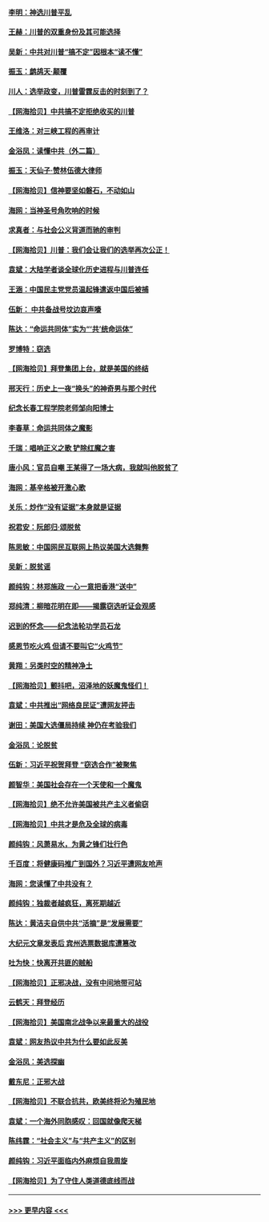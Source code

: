 #### [李明：神选川普平乱](../pages/nsc993/n12599751.md?t=12071302) 
#### [王赫：川普的双重身份及其可能选择](../pages/nsc993/n12599723.md?t=12071302) 
#### [吴新：中共对川普“搞不定”因根本“读不懂”](../pages/nsc993/n12599502.md?t=12071302) 
#### [振玉：鹧鸪天‧颠覆](../pages/nsc993/n12599494.md?t=12071302) 
#### [川人：选举政变，川普雷霆反击的时刻到了？](../pages/nsc993/n12599291.md?t=12071302) 
#### [【网海拾贝】中共搞不定拒绝收买的川普](../pages/nsc993/n12598955.md?t=12071302) 
#### [王维洛：对三峡工程的再审计](../pages/nsc993/n12598436.md?t=12071302) 
#### [金浴凤：读懂中共（外二篇）](../pages/nsc993/n12597943.md?t=12071302) 
#### [振玉：天仙子‧赞林伍德大律师](../pages/nsc993/n12597929.md?t=12071302) 
#### [【网海拾贝】信神要坚如磐石，不动如山](../pages/nsc993/n12597901.md?t=12071302) 
#### [海网：当神圣号角吹响的时候](../pages/nsc993/n12595891.md?t=12071302) 
#### [求真者：与社会公义背道而驰的审判](../pages/nsc993/n12595868.md?t=12071302) 
#### [【网海拾贝】川普：我们会让我们的选举再次公正！](../pages/nsc993/n12594930.md?t=12071302) 
#### [袁斌：大陆学者谈全球化历史进程与川普连任](../pages/nsc993/n12594690.md?t=12071302) 
#### [王涵：中国民主党党员温起锋遣返中国后被捕](../pages/nsc993/n12594540.md?t=12071302) 
#### [伍新： 中共备战号坟边哀声嚎](../pages/nsc993/n12593086.md?t=12071302) 
#### [陈达：“命运共同体”实为“‘共’统命运体”](../pages/nsc993/n12590865.md?t=12071302) 
#### [罗博特：窃选](../pages/nsc993/n12590619.md?t=12071302) 
#### [【网海拾贝】拜登集团上台，就是美国的终结](../pages/nsc993/n12589725.md?t=12071302) 
#### [邢天行：历史上一夜“换头”的神奇男与那个时代](../pages/nsc993/n12589424.md?t=12071302) 
#### [纪念长春工程学院老师邹向阳博士](../pages/nsc993/n12585390.md?t=12071302) 
#### [李春草：命运共同体之魔影](../pages/nsc993/n12585026.md?t=12071302) 
#### [千瑞：唱响正义之歌 铲除红魔之害](../pages/nsc993/n12585002.md?t=12071302) 
#### [唐小风：官员自嘲 王某得了一场大病，我就叫他脱贫了](../pages/nsc993/n12584981.md?t=12071302) 
#### [海网：基辛格被开激心歌](../pages/nsc993/n12584946.md?t=12071302) 
#### [关乐：炒作“没有证据”本身就是证据](../pages/nsc993/n12583146.md?t=12071302) 
#### [祝君安：阮郎归‧颂脱贫](../pages/nsc993/n12583119.md?t=12071302) 
#### [陈思敏：中国网民互联网上热议美国大选舞弊](../pages/nsc993/n12582845.md?t=12071302) 
#### [吴新：脱贫谣](../pages/nsc993/n12580839.md?t=12071302) 
#### [颜纯钩：林郑施政 一心一意把香港“送中”](../pages/nsc993/n12580805.md?t=12071302) 
#### [郑纯清：柳暗花明在即——揭露窃选听证会观感](../pages/nsc993/n12580795.md?t=12071302) 
#### [迟到的怀念——纪念法轮功学员石龙](../pages/nsc993/n12580245.md?t=12071302) 
#### [感恩节吃火鸡  但请不要叫它“火鸡节”](../pages/nsc993/n12580252.md?t=12071302) 
#### [黄翔：另类时空的精神净土](../pages/nsc993/n12578638.md?t=12071302) 
#### [【网海拾贝】颤抖吧，沼泽地的妖魔鬼怪们！](../pages/nsc993/n12578552.md?t=12071302) 
#### [袁斌：中共推出“网络良民证”遭网友抨击](../pages/nsc993/n12578511.md?t=12071302) 
#### [谢田：美国大选僵局持续 神仍在考验我们](../pages/nsc993/n12577432.md?t=12071302) 
#### [金浴凤：论脱贫](../pages/nsc993/n12576386.md?t=12071302) 
#### [伍新：习近平祝贺拜登 “窃选合作”被聚焦](../pages/nsc993/n12576358.md?t=12071302) 
#### [颜智华：美国社会存在一个天使和一个魔鬼](../pages/nsc993/n12574299.md?t=12071302) 
#### [【网海拾贝】绝不允许美国被共产主义者偷窃](../pages/nsc993/n12573396.md?t=12071302) 
#### [【网海拾贝】中共才是危及全球的病毒](../pages/nsc993/n12571204.md?t=12071302) 
#### [颜纯钩：风萧易水，为黄之锋们壮行色](../pages/nsc993/n12571487.md?t=12071302) 
#### [千百度：将健康码推广到国外？习近平遭网友呛声](../pages/nsc993/n12570808.md?t=12071302) 
#### [海网：您读懂了中共没有？](../pages/nsc993/n12570487.md?t=12071302) 
#### [颜纯钩：独裁者越疯狂，离死期越近](../pages/nsc993/n12569055.md?t=12071302) 
#### [陈达：黄洁夫自供中共“活摘”是“发展需要”](../pages/nsc993/n12568541.md?t=12071302) 
#### [大纪元文章发表后 宾州选票数据库遭篡改](../pages/nsc993/n12568105.md?t=12071302) 
#### [吐为快：快离开共匪的贼船](../pages/nsc993/n12568462.md?t=12071302) 
#### [【网海拾贝】正邪决战，没有中间地带可站](../pages/nsc993/n12568439.md?t=12071302) 
#### [云鹤天：拜登经历](../pages/nsc993/n12567294.md?t=12071302) 
#### [【网海拾贝】美国南北战争以来最重大的战役](../pages/nsc993/n12567247.md?t=12071302) 
#### [袁斌：网友热议中共为什么要如此反美](../pages/nsc993/n12567162.md?t=12071302) 
#### [金浴凤：美选探幽](../pages/nsc993/n12567147.md?t=12071302) 
#### [戴东尼：正邪大战](../pages/nsc993/n12567033.md?t=12071302) 
#### [【网海拾贝】不联合抗共，欧美终将沦为殖民地](../pages/nsc993/n12565068.md?t=12071302) 
#### [袁斌：一个海外同胞感叹：回国就像爬天梯](../pages/nsc993/n12564986.md?t=12071302) 
#### [陈纬霆：“社会主义”与“共产主义”的区别](../pages/nsc993/n12562417.md?t=12071302) 
#### [颜纯钩：习近平面临内外麻烦自我周旋](../pages/nsc993/n12563356.md?t=12071302) 
#### [【网海拾贝】为了守住人类道德底线而战](../pages/nsc993/n12562542.md?t=12071302) 

----
#### [ >>> 更早内容 <<< ](../indexes/nsc993-earlier.md)
